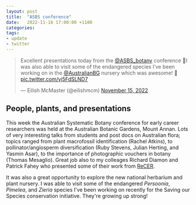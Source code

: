 ```yaml
---
layout: post
title:  "ASBS conference"
date:   2022-11-16 17:00:00 +1100
categories: 
tags: 
- update
- twitter
---
```

<blockquote class="twitter-tweet"><p lang="en" dir="ltr">Excellent presentations today from the <a href="https://twitter.com/ASBS_botany?ref_src=twsrc%5Etfw">@ASBS_botany</a> conference 🤘I was also able to visit some of the endangered species I’ve been working on in the <a href="https://twitter.com/AustralianBG?ref_src=twsrc%5Etfw">@AustralianBG</a> nursery which was awesome! 🌱 <a href="https://t.co/yj5FdSLND7">pic.twitter.com/yj5FdSLND7</a></p>&mdash; Eilish McMaster (@eilishmcm) <a href="https://twitter.com/eilishmcm/status/1592461458671308801?ref_src=twsrc%5Etfw">November 15, 2022</a></blockquote> <script async src="https://platform.twitter.com/widgets.js" charset="utf-8"></script>

## People, plants, and presentations

This week the Australian Systematic Botany conference for early career researchers was held at the Australian Botanic Gardens, Mount Annan. Lots of very interesting talks from students and post docs on Australian flora; topics ranged from plant macrofossil identification (Rachel Atkins), to pollinator/angiosperm diversification (Ruby Stevens, Julian Herting, and Yasmin Asar), to the importance of photographic vouchers in botany (Thomas Mesaglio). Great job also to my colleages Richard Diamon and Patrick Fahey who presented some of their work from [ReCER](https://recer.org.au/). 

It was also a great opportunity to explore the new national herbarium and plant nursery. I was able to visit some of the endangered *Persoonia*, *Pimelea*, and *Zieria* species I've been working on recently for the Saving our Species conservation initiative. They're growing up strong!


